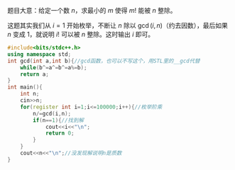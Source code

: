 题目大意：给定一个数 $n$，求最小的 $m$ 使得 $m!$ 能被 $n$ 整除。

这题其实我们从 $i=1$ 开始枚举，不断让 $n$ 除以 $\gcd(i,n)$（约去因数），最后如果 $n$ 变成 $1$，就说明 $i!$ 可以被 $n$ 整除。这时输出 $i$ 即可。

```cpp
#include<bits/stdc++.h>
using namespace std;
int gcd(int a,int b){//gcd函数，也可以不写这个，用STL里的__gcd代替
	while(b^=a^=b^=a%=b);
	return a;
}
int main(){
	int n;
	cin>>n;
	for(register int i=1;i<=100000;i++){//枚举阶乘
		n/=gcd(i,n);
		if(n==1){//找到解
			cout<<i<<"\n";
			return 0;
		}
	}
	cout<<n<<"\n";//没发现解说明n是质数
}
```
